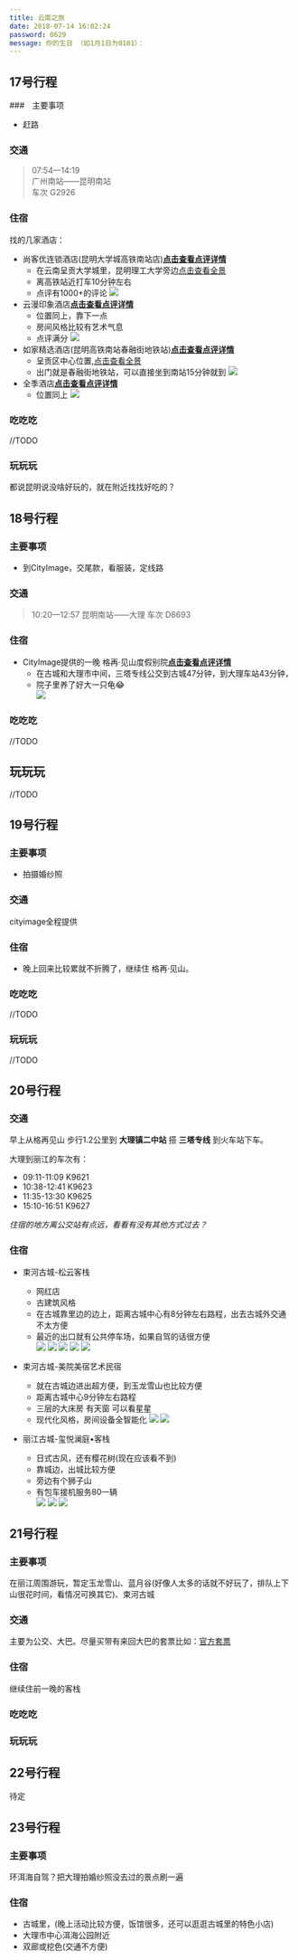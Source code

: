 ```yaml
---
title: 云南之旅
date: 2018-07-14 16:02:24
password: 0629
message: 你的生日 （如1月1日为0101）：
---
```


## 17号行程

###　主要事项
- 赶路

### 交通
>07:54—14:19  
>广州南站——昆明南站  
>车次 G2926

### 住宿
找的几家酒店：
- 尚客优连锁酒店(昆明大学城高铁南站店)[**点击查看点评详情**](http://www.dianping.com/shop/91035055)
	- 在云南呈贡大学城里，昆明理工大学旁边[点击查看全景](https://map.baidu.com/mobile/webapp/index/streetview/pid=09025700011608311807160489H&from=indexMap&ss_heading=232.33006893973356&ss_pitch=40.202531279528216/)
	- 离高铁站近打车10分钟左右
	- 点评有1000+的评论
![](http://qcloud.dpfile.com/pc/FBjyJrl0I-pbuAhwNKB7UVKuc0JpoiTajS6aJGrlyRocsKmuFA0GbGX2sKiTUaZxTYGVDmosZWTLal1WbWRW3A.jpg)
- 云漫印象酒店[**点击查看点评详情**](http://www.dianping.com/shop/97846174)
	- 位置同上，靠下一点
	- 房间风格比较有艺术气息
	- 点评满分
![](http://qcloud.dpfile.com/pc/ijeEcOkFWj9R6rWdgmS94vjK6aKZahee1TKB1V6PRIicMigAUegRLPuVOFE1h-49TYGVDmosZWTLal1WbWRW3A.jpg)
- 如家精选酒店(昆明高铁南站春融街地铁站)[**点击查看点评详情**](http://www.dianping.com/shop/110289079)
	- 呈贡区中心位置,[点击查看全景](https://map.baidu.com/mobile/webapp/index/streetview/pid=09025700011608291108226719H&from=indexMap&ss_heading=-199.96748016591323&ss_pitch=20.048543689320386/)
	- 出门就是春融街地铁站，可以直接坐到南站15分钟就到
![](https://i.ooxx.ooo/2018/07/14/357cbce4b95bce5a51fad29190d0d89a.jpg)
- 全季酒店[**点击查看点评详情**](http://www.dianping.com/shop/70431291)
	- 位置同上
![](https://i.ooxx.ooo/2018/07/14/22ae76f69f3d9ea675a87c1fa39358b8.jpg)

### 吃吃吃
//TODO

### 玩玩玩
都说昆明说没啥好玩的，就在附近找找好吃的？


## 18号行程

### 主要事项
- 到CityImage，交尾款，看服装，定线路

### 交通
>10:20—12:57
>昆明南站——大理
>车次 D8693

### 住宿
- CityImage提供的一晚 格再·见山度假别院[**点击查看点评详情**](http://www.dianping.com/shop/98912706)
	- 在古城和大理市中间，三塔专线公交到古城47分钟，到大理车站43分钟，
	- 院子里养了好大一只龟😂  
![](http://qcloud.dpfile.com/pc/FuC9AODkbt5XM5ih3twEP8tzk8bT7GhrChCLnPrhRUI4o8adQVW20GjZZOVcw59VTYGVDmosZWTLal1WbWRW3A.jpg)

### 吃吃吃
//TODO

## 玩玩玩
//TODO

## 19号行程

### 主要事项
- 拍摄婚纱照

### 交通
cityimage全程提供

### 住宿
- 晚上回来比较累就不折腾了，继续住 格再·见山。

### 吃吃吃 
//TODO

### 玩玩玩
//TODO

## 20号行程

### 交通
早上从格再见山 步行1.2公里到 **大理镇二中站** 搭 **三塔专线** 到火车站下车。

大理到丽江的车次有：
- 09:11-11:09 K9621
- 10:38-12:41 K9623
- 11:35-13:30 K9625
- 15:10-16:51 K9627

*住宿的地方离公交站有点远，看看有没有其他方式过去？*

### 住宿
- 束河古城-松云客栈
	- 网红店
	- 古建筑风格
	- 在古城靠里边的边上，距离古城中心有8分钟左右路程，出去古城外交通不太方便
	- 最近的出口就有公共停车场，如果自驾的话很方便  
![](https://dimg10.c-ctrip.com/images/230f0p000000fwjhv8F62_W_550_412.jpg)
![](https://dimg13.c-ctrip.com/images/230o0t000000ic2nyDEC8_W_550_412.jpg)
![](https://dimg13.c-ctrip.com/images/230s0u000000j5nm0029C_W_550_412.jpg)
![](https://dimg11.c-ctrip.com/images/23060t000000ikvvg96D0_W_550_412.jpg)
![](https://dimg12.c-ctrip.com/images/230a0r000000hfo4z1501_W_550_412.jpg)

- 束河古城-美院美宿艺术民宿
	- 就在古城边进出超方便，到玉龙雪山也比较方便
	- 距离古城中心9分钟左右路程
	- 三层的大床房 有天窗 可以看星星
	- 现代化风格，房间设备全智能化
![](http://ci.xiaohongshu.com/d408b82e-3286-4081-9066-82acda2870bf@r_750w_750h_ss1.jpg)
![](https://dimg10.c-ctrip.com/images/230b0u000000j4pasAC2B_W_550_412.jpg)

- 丽江古城-玺悦澜庭•客栈
	- 日式古风，还有樱花树(现在应该看不到)
	- 靠城边，出城比较方便
	- 旁边有个狮子山
	- 有包车接机服务80一辆  
![](http://ci.xiaohongshu.com/df71a866-4457-4ff8-bd4c-2e07b7701759@r_750w_750h_ss1.jpg)
![](https://dimg10.c-ctrip.com/images/230h0t000000ie1g1512D_W_550_412.jpg)
![](https://dimg10.c-ctrip.com/images/23020t000000ikdlt86CF_W_550_412.jpg)

## 21号行程

### 主要事项
在丽江周围游玩，暂定玉龙雪山、蓝月谷(好像人太多的话就不好玩了，排队上下山很花时间，看情况可换其它)、束河古城

### 交通
主要为公交、大巴。尽量买带有来回大巴的套票比如：[官方套票](https://i.meituan.com/awp/h5/lvyou/deal/ticket/detail/index.html?dealId=42536650&appName=dp_m&source=dp&_rdt=1)

### 住宿
继续住前一晚的客栈

### 吃吃吃

### 玩玩玩

## 22号行程
待定

## 23号行程

### 主要事项
环洱海自驾？把大理拍婚纱照没去过的景点刷一遍

### 住宿
- 古城里，(晚上活动比较方便，饭馆很多，还可以逛逛古城里的特色小店)
- 大理市中心洱海公园附近
- 双廊或挖色(交通不方便)

